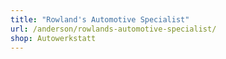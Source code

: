 ```yaml
---
title: "Rowland's Automotive Specialist"
url: /anderson/rowlands-automotive-specialist/
shop: Autowerkstatt
---
```

